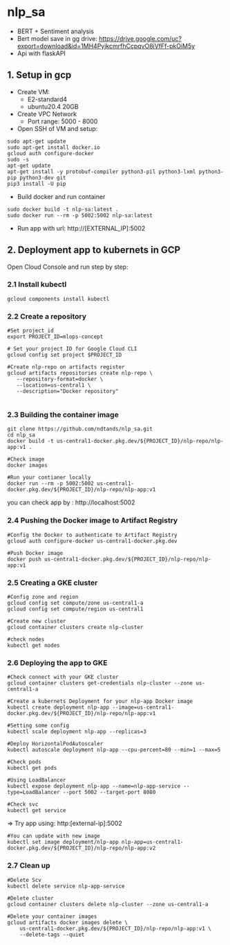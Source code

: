 # nlp_sa
- BERT + Sentiment analysis
- Bert model save in gg drive: https://drive.google.com/uc?export=download&id=1MH4PyjkcmrfhCcpqvO8iVfFf-pkOiM5y
- Api with flaskAPI

## 1. Setup in gcp
- Create VM:
  + E2-standard4
  + ubuntu20.4 20GB
- Create VPC Network
  + Port range: 5000 - 8000
- Open SSH of VM and setup:
```
sudo apt-get update
sudo apt-get install docker.io
gcloud auth configure-docker
sudo -s
apt-get update
apt-get install -y protobuf-compiler python3-pil python3-lxml python3-pip python3-dev git
pip3 install -U pip
```
- Build docker and run container
```
sudo docker build -t nlp-sa:latest .
sudo docker run --rm -p 5002:5002 nlp-sa:latest
```
- Run app with url: http://[EXTERNAL_IP]:5002



## 2. Deployment app to kubernets in GCP
Open Cloud Console and run step by step:
### 2.1 Install kubectl
```
gcloud components install kubectl
```

### 2.2 Create a repository
```
#Set project_id
export PROJECT_ID=mlops-concept

# Set your project ID for Google Cloud CLI
gcloud config set project $PROJECT_ID

#Create nlp-repo on artifacts register
gcloud artifacts repositories create nlp-repo \
   --repository-format=docker \
   --location=us-central1 \
   --description="Docker repository"
   
```
### 2.3 Building the container image
```
git clone https://github.com/ndtands/nlp_sa.git
cd nlp_sa
docker build -t us-central1-docker.pkg.dev/${PROJECT_ID}/nlp-repo/nlp-app:v1 .

#Check image
docker images

#Run your contianer locally
docker run --rm -p 5002:5002 us-central1-docker.pkg.dev/${PROJECT_ID}/nlp-repo/nlp-app:v1
```
you can check app by : http://localhost:5002

### 2.4 Pushing the Docker image to Artifact Registry
```
#Config the Docker to authenticate to Artifact Registry
gcloud auth configure-docker us-central1-docker.pkg.dev

#Push Docker image 
docker push us-central1-docker.pkg.dev/${PROJECT_ID}/nlp-repo/nlp-app:v1

```

### 2.5 Creating a GKE cluster
```
#Config zone and region
gcloud config set compute/zone us-central1-a
gcloud config set compute/region us-central1

#Create new cluster
gcloud container clusters create nlp-cluster

#check nodes 
kubectl get nodes
```

### 2.6 Deploying the app to GKE
```
#Check connect with your GKE cluster
gcloud container clusters get-credentials nlp-cluster --zone us-central1-a

#Create a kubernets Deployment for your nlp-app Docker image
kubectl create deployment nlp-app --image=us-central1-docker.pkg.dev/${PROJECT_ID}/nlp-repo/nlp-app:v1

#Setting some config
kubectl scale deployment nlp-app --replicas=3

#Deploy HorizontalPodAutoscaler
kubectl autoscale deployment nlp-app --cpu-percent=80 --min=1 --max=5

#Check pods
kubectl get pods

#Using LoadBalancer 
kubectl expose deployment nlp-app --name=nlp-app-service --type=LoadBalancer --port 5002 --target-port 8080

#Check svc
kubectl get service
```
=> Try app using: http:[external-ip]:5002
```
#You can update with new image
kubectl set image deployment/nlp-app nlp-app=us-central1-docker.pkg.dev/${PROJECT_ID}/nlp-repo/nlp-app:v2

```
### 2.7 Clean up
```
#Delete Scv
kubectl delete service nlp-app-service

#Delete cluster
gcloud container clusters delete nlp-cluster --zone us-central1-a

#Delete your container images
gcloud artifacts docker images delete \
    us-central1-docker.pkg.dev/${PROJECT_ID}/nlp-repo/nlp-app:v1 \
    --delete-tags --quiet
```
